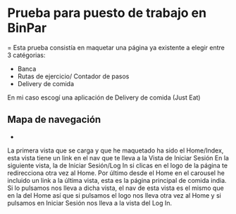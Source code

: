 # Prueba para puesto de trabajo en BinPar

=
Esta prueba consistía en maquetar una página ya existente a elegir entre 3 catégorias:

- Banca
- Rutas de ejercicio/ Contador de pasos
- Delivery de comida

En mi caso escogí una aplicación de Delivery de comida (Just Eat)

## Mapa de navegación

-
La primera vista que se carga y que he maquetado ha sido el Home/Index, esta vista tiene un link en el nav que te lleva a la Vista de Iniciar Sesión
En la siguiente vista, la de Iniciar Sesión/Log In si clicas en el logo de la página te redirecciona otra vez al Home.
Por último desde el Home en el carousel he incluido un link a la última vista, esta es la página principal de comida india. Si lo pulsamos nos lleva a dicha vista, el nav de esta vista es el mismo que en la del Home así que si pulsamos el logo nos lleva otra vez al Home y si pulsamos en Iniciar Sesión nos lleva a la vista del Log In.
